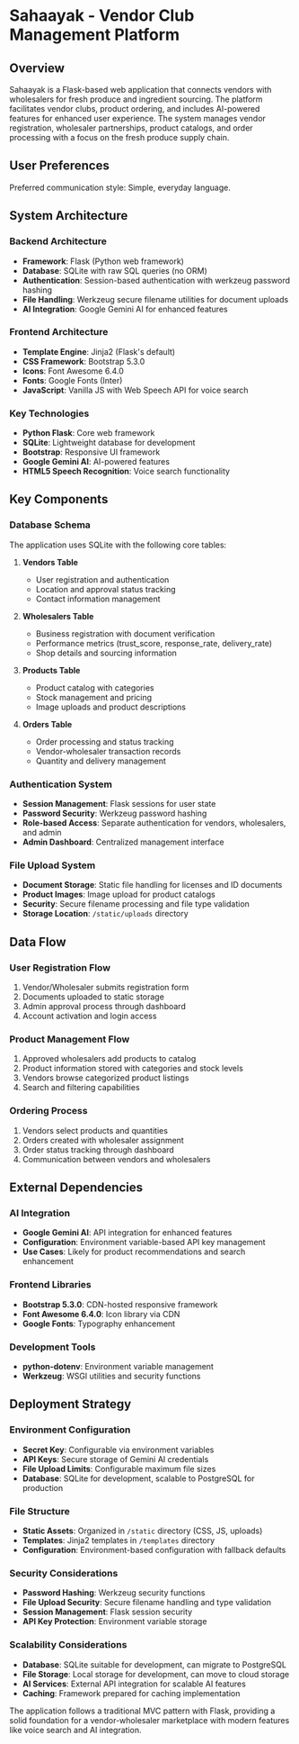 # Sahaayak - Vendor Club Management Platform

## Overview

Sahaayak is a Flask-based web application that connects vendors with wholesalers for fresh produce and ingredient sourcing. The platform facilitates vendor clubs, product ordering, and includes AI-powered features for enhanced user experience. The system manages vendor registration, wholesaler partnerships, product catalogs, and order processing with a focus on the fresh produce supply chain.

## User Preferences

Preferred communication style: Simple, everyday language.

## System Architecture

### Backend Architecture
- **Framework**: Flask (Python web framework)
- **Database**: SQLite with raw SQL queries (no ORM)
- **Authentication**: Session-based authentication with werkzeug password hashing
- **File Handling**: Werkzeug secure filename utilities for document uploads
- **AI Integration**: Google Gemini AI for enhanced features

### Frontend Architecture
- **Template Engine**: Jinja2 (Flask's default)
- **CSS Framework**: Bootstrap 5.3.0
- **Icons**: Font Awesome 6.4.0
- **Fonts**: Google Fonts (Inter)
- **JavaScript**: Vanilla JS with Web Speech API for voice search

### Key Technologies
- **Python Flask**: Core web framework
- **SQLite**: Lightweight database for development
- **Bootstrap**: Responsive UI framework
- **Google Gemini AI**: AI-powered features
- **HTML5 Speech Recognition**: Voice search functionality

## Key Components

### Database Schema
The application uses SQLite with the following core tables:

1. **Vendors Table**
   - User registration and authentication
   - Location and approval status tracking
   - Contact information management

2. **Wholesalers Table**
   - Business registration with document verification
   - Performance metrics (trust_score, response_rate, delivery_rate)
   - Shop details and sourcing information

3. **Products Table**
   - Product catalog with categories
   - Stock management and pricing
   - Image uploads and product descriptions

4. **Orders Table**
   - Order processing and status tracking
   - Vendor-wholesaler transaction records
   - Quantity and delivery management

### Authentication System
- **Session Management**: Flask sessions for user state
- **Password Security**: Werkzeug password hashing
- **Role-based Access**: Separate authentication for vendors, wholesalers, and admin
- **Admin Dashboard**: Centralized management interface

### File Upload System
- **Document Storage**: Static file handling for licenses and ID documents
- **Product Images**: Image upload for product catalogs
- **Security**: Secure filename processing and file type validation
- **Storage Location**: `/static/uploads` directory

## Data Flow

### User Registration Flow
1. Vendor/Wholesaler submits registration form
2. Documents uploaded to static storage
3. Admin approval process through dashboard
4. Account activation and login access

### Product Management Flow
1. Approved wholesalers add products to catalog
2. Product information stored with categories and stock levels
3. Vendors browse categorized product listings
4. Search and filtering capabilities

### Ordering Process
1. Vendors select products and quantities
2. Orders created with wholesaler assignment
3. Order status tracking through dashboard
4. Communication between vendors and wholesalers

## External Dependencies

### AI Integration
- **Google Gemini AI**: API integration for enhanced features
- **Configuration**: Environment variable-based API key management
- **Use Cases**: Likely for product recommendations and search enhancement

### Frontend Libraries
- **Bootstrap 5.3.0**: CDN-hosted responsive framework
- **Font Awesome 6.4.0**: Icon library via CDN
- **Google Fonts**: Typography enhancement

### Development Tools
- **python-dotenv**: Environment variable management
- **Werkzeug**: WSGI utilities and security functions

## Deployment Strategy

### Environment Configuration
- **Secret Key**: Configurable via environment variables
- **API Keys**: Secure storage of Gemini AI credentials
- **File Upload Limits**: Configurable maximum file sizes
- **Database**: SQLite for development, scalable to PostgreSQL for production

### File Structure
- **Static Assets**: Organized in `/static` directory (CSS, JS, uploads)
- **Templates**: Jinja2 templates in `/templates` directory
- **Configuration**: Environment-based configuration with fallback defaults

### Security Considerations
- **Password Hashing**: Werkzeug security functions
- **File Upload Security**: Secure filename handling and type validation
- **Session Management**: Flask session security
- **API Key Protection**: Environment variable storage

### Scalability Considerations
- **Database**: SQLite suitable for development, can migrate to PostgreSQL
- **File Storage**: Local storage for development, can move to cloud storage
- **AI Services**: External API integration for scalable AI features
- **Caching**: Framework prepared for caching implementation

The application follows a traditional MVC pattern with Flask, providing a solid foundation for a vendor-wholesaler marketplace with modern features like voice search and AI integration.